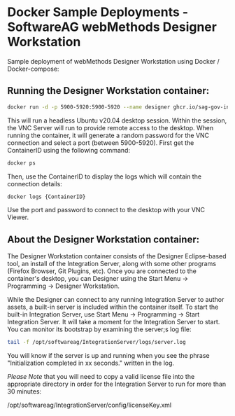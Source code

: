 # Docker Sample Deployments - SoftwareAG webMethods Designer Workstation

Sample deployment of webMethods Designer Workstation using Docker / Docker-compose:

## Running the Designer Workstation container:

```bash
docker run -d -p 5900-5920:5900-5920 --name designer ghcr.io/sag-gov-integration-unit/webmethods-designer-workstation:10.7.2
```

This will run a headless Ubuntu v20.04 desktop session.  Within the session, the VNC Server will run to provide remote access to the desktop.  When running the container, it will generate a random password for
the VNC connection and select a port (between 5900-5920).  First get the ContainerID using the following command:

```bash
docker ps
```

Then, use the ContainerID to display the logs which will contain the connection details:

```bash
docker logs {ContainerID}
```

Use the port and password to connect to the desktop with your VNC Viewer.

## About the Designer Workstation container:

The Designer Workstation container consists of the Designer Eclipse-based tool, an install of the Integration Server, along with some other programs (Firefox Browser, Git Plugins, etc).  Once you are connected to the container's desktop, you can Designer using the Start Menu -> Programming -> Designer Workstation.

While the Designer can connect to any running Integration Server to author assets, a built-in server is included within the container itself.  To start the built-in Integration Server, use Start Menu -> Programming -> Start Integration Server.  It will take a moment for the Integration Server to start.  You can monitor its bootstrap by examining the server;s log file:

```bash
tail -f /opt/softwareag/IntegrationServer/logs/server.log
```

You will know if the server is up and running when you see the phrase "Initialization completed in xx seconds." written in the log.

*Please Note* that you will need to copy a valid license file into the appropriate directory in order for the Integration Server to run for more than 30 minutes:

/opt/softwareag/IntegrationServer/config/licenseKey.xml